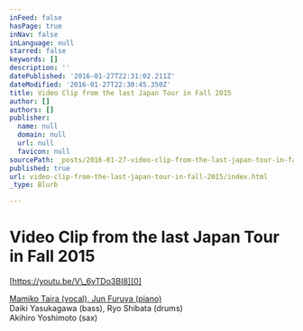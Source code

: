 ```yaml
---
inFeed: false
hasPage: true
inNav: false
inLanguage: null
starred: false
keywords: []
description: ''
datePublished: '2016-01-27T22:31:02.211Z'
dateModified: '2016-01-27T22:30:45.350Z'
title: Video Clip from the last Japan Tour in Fall 2015
author: []
authors: []
publisher:
  name: null
  domain: null
  url: null
  favicon: null
sourcePath: _posts/2016-01-27-video-clip-from-the-last-japan-tour-in-fall-2015.md
published: true
url: video-clip-from-the-last-japan-tour-in-fall-2015/index.html
_type: Blurb

---
```

# Video Clip from the last Japan Tour in Fall 2015

[https://youtu.be/V\_6vTDo3BI8][0]

[Mamiko Taira (vocal), Jun Furuya (piano)][0]  
Daiki Yasukagawa (bass), Ryo Shibata (drums)  
Akihiro Yoshimoto (sax)[][0]

[0]: https://youtu.be/V_6vTDo3BI8